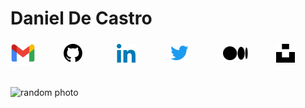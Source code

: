 # Daniel De Castro

<div style="display: grid; grid-template-columns: repeat(6, 1fr); align-items: center; gap: 10px; max-width: 500px">
    <a href="mailto:decastrodanield@gmail.com">
        <img src="./icons/gmail.png" width=40 />
    </a>
    <a href="https://github.com/cryp2knight">
        <img src="./icons/github.svg" width=30 />
    </a>
    <a href="https://www.linkedin.com/in/decastrodanield">
        <img src="./icons/linkedin.svg" width=30 />
    </a>
    <a href="https://twitter.com/dddc_10">
        <img src="./icons/twitter.svg" width=30 />
    </a>
    <a href="https://decastrodanield.medium.com/">
        <img src="./icons/medium.svg" width=40 />
    </a>
    <a href="https://unsplash.com/@danieldc10">
        <img src="./icons/unsplash.svg" width=30 />
    </a>
</div>
<br />

![random photo](https://source.unsplash.com/user/danieldc10)
